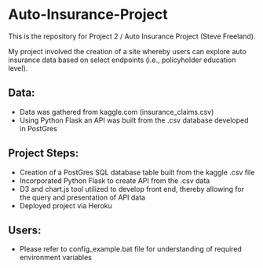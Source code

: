 # Auto-Insurance-Project

This is the repository for Project 2 / Auto Insurance Project (Steve Freeland).

My project involved the creation of a site whereby users can explore auto insurance data based on select endpoints (i.e., policyholder education level).

## Data:

- Data was gathered from kaggle.com (insurance_claims.csv)
- Using Python Flask an API was built from the .csv database developed in PostGres

## Project Steps:

- Creation of a PostGres SQL database table built from the kaggle .csv file
- Incorporated Python Flask to create API from the .csv data
- D3 and chart.js tool utilized to develop front end, thereby allowing for the query and presentation of API data
- Deployed project via Heroku

## Users:

- Please refer to config_example.bat file for understanding of required environment variables